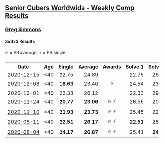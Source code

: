 <style>table {white-space: nowrap;}</style>

## [Senior Cubers Worldwide - Weekly Comp Results](/scw-comp/results/)
### [Greg Simmons](README.md)
#### 3x3x3 Results

<span style="white-space: nowrap;">🔥 = PR average</span>, <span style="white-space: nowrap;">⚡ = PR single</span>.

| Date | Age | Single | Average | Awards | Solve 1 | Solve 2 | Solve 3 | Solve 4 | Solve 5 | Video |
| :--: | :--: | --: | --: | :--: | --: | --: | --: | --: | --: | :-- |
| [2020-12-15](../../results/2020-12-15/333.md) | <40 | 22.75 | 24.89 |  | 22.75 | 26.24 | 28.79 | 23.78 | 24.66 | [Desktop](https://www.facebook.com/61305327/videos/10102424987672674) / [Mobile](https://m.facebook.com/61305327/videos/10102424987672674) |
| [2020-12-08](../../results/2020-12-08/333.md) | <40 | **18.63** | 23.40 | ⚡ | 24.54 | 23.52 | 22.13 | **18.63** | 29.33 | [Desktop](https://www.facebook.com/61305327/videos/10102421074804094) / [Mobile](https://m.facebook.com/61305327/videos/10102421074804094) |
| [2020-12-01](../../results/2020-12-01/333.md) | <40 | 22.33 | 26.12 |  | 22.33 | 29.12 | 27.39 | 25.13 | 25.83 | [Desktop](https://www.facebook.com/events/456949201957439/permalink/461605411491818) / [Mobile](https://m.facebook.com/events/456949201957439?view=permalink&id=461605411491818) |
| [2020-11-24](../../results/2020-11-24/333.md) | <40 | **20.77** | **23.06** | 🔥 ⚡ | 26.56 | 20.84 | **20.77** | 22.19 | 26.14 | [Desktop](https://www.facebook.com/events/418254925863499/permalink/422361755452816) / [Mobile](https://m.facebook.com/events/418254925863499?view=permalink&id=422361755452816) |
| [2020-11-10](../../results/2020-11-10/333.md) | <40 | **21.93** | **23.73** | 🔥 ⚡ | 25.45 | 22.88 | **21.93** | 29.12 | 22.86 | [Desktop](https://www.facebook.com/events/355672432175632/permalink/360878764988332) / [Mobile](https://m.facebook.com/events/355672432175632?view=permalink&id=360878764988332) |
| [2020-08-11](../../results/2020-08-11/333.md) | <40 | **22.51** | **26.17** | 🔥 ⚡ | **22.51** | 26.01 | 29.14 | 26.44 | 26.07 | [Desktop](https://www.facebook.com/events/338631130511019/permalink/343563076684491) / [Mobile](https://m.facebook.com/events/338631130511019?view=permalink&id=343563076684491) |
| [2020-08-04](../../results/2020-08-04/333.md) | <40 | **24.17** | **26.87** | 🔥 ⚡ | 25.41 | **24.17** | 27.70 | 27.51 | 28.40 | [Desktop](https://www.facebook.com/events/748440219235440/permalink/751174352295360) / [Mobile](https://m.facebook.com/events/748440219235440?view=permalink&id=751174352295360) |


<!-- Global site tag (gtag.js) - Google Analytics -->
<script async src="https://www.googletagmanager.com/gtag/js?id=UA-86348435-3"></script>
<script>window.dataLayer = window.dataLayer || []; function gtag() {dataLayer.push(arguments);} gtag('js', new Date()); gtag('config', 'UA-86348435-3');</script>
